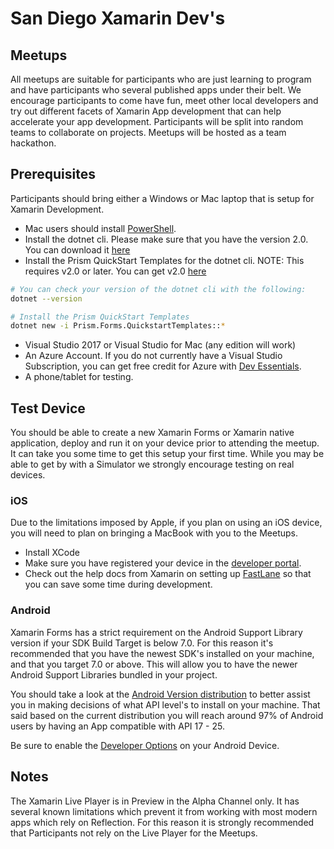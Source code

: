 # San Diego Xamarin Dev's 

## Meetups

All meetups are suitable for participants who are just learning to program and have participants who several published apps under their belt. We encourage participants to come have fun, meet other local developers and try out different facets of Xamarin App development that can help accelerate your app development. Participants will be split into random teams to collaborate on projects. Meetups will be hosted as a team hackathon.

## Prerequisites

Participants should bring either a Windows or Mac laptop that is setup for Xamarin Development.

- Mac users should install [PowerShell](https://github.com/PowerShell/PowerShell).
- Install the dotnet cli. Please make sure that you have the version 2.0. You can download it [here](https://www.microsoft.com/net/download/core)
- Install the Prism QuickStart Templates for the dotnet cli. NOTE: This requires v2.0 or later. You can get v2.0 [here](https://www.microsoft.com/net/download/core)

```bash
# You can check your version of the dotnet cli with the following:
dotnet --version

# Install the Prism QuickStart Templates
dotnet new -i Prism.Forms.QuickstartTemplates::*
```

- Visual Studio 2017 or Visual Studio for Mac (any edition will work)
- An Azure Account. If you do not currently have a Visual Studio Subscription, you can get free credit for Azure with [Dev Essentials](https://www.visualstudio.com/dev-essentials/).
- A phone/tablet for testing.

## Test Device

You should be able to create a new Xamarin Forms or Xamarin native application, deploy and run it on your device prior to attending the meetup. It can take you some time to get this setup your first time. While you may be able to get by with a Simulator we strongly encourage testing on real devices.

### iOS

Due to the limitations imposed by Apple, if you plan on using an iOS device, you will need to plan on bringing a MacBook with you to the Meetups.

- Install XCode
- Make sure you have registered your device in the [developer portal](https://developer.apple.com/). 
- Check out the help docs from Xamarin on setting up [FastLane](https://developer.xamarin.com/guides/ios/deployment,_testing,_and_metrics/provisioning/fastlane/) so that you can save some time during development.

### Android

Xamarin Forms has a strict requirement on the Android Support Library version if your SDK Build Target is below 7.0. For this reason it's recommended that you have the newest SDK's installed on your machine, and that you target 7.0 or above. This will allow you to have the newer Android Support Libraries bundled in your project.

You should take a look at the [Android Version distribution](https://developer.android.com/about/dashboards/index.html) to better assist you in making decisions of what API level's to install on your machine. That said based on the current distribution you will reach around 97% of Android users by having an App compatible with API 17 - 25.

Be sure to enable the [Developer Options](https://developer.android.com/studio/debug/dev-options.html) on your Android Device.

## Notes

The Xamarin Live Player is in Preview in the Alpha Channel only. It has several known limitations which prevent it from working with most modern apps which rely on Reflection. For this reason it is strongly recommended that Participants not rely on the Live Player for the Meetups.